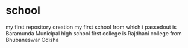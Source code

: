 # school
my first repository creation
my first school from which i passedout is Baramunda Municipal high school
first college is Rajdhani college
from Bhubaneswar Odisha